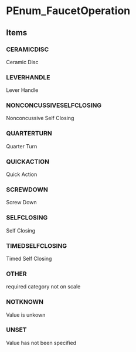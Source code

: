 # PEnum_FaucetOperation


<!-- end of short definition -->
## Items

### CERAMICDISC
Ceramic Disc

### LEVERHANDLE
Lever Handle

### NONCONCUSSIVESELFCLOSING
Nonconcussive Self Closing

### QUARTERTURN
Quarter Turn

### QUICKACTION
Quick Action

### SCREWDOWN
Screw Down

### SELFCLOSING
Self Closing

### TIMEDSELFCLOSING
Timed Self Closing

### OTHER
required category not on scale

### NOTKNOWN
Value is unkown

### UNSET
Value has not been specified
